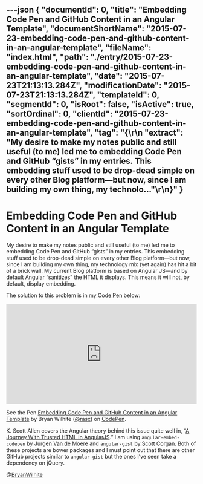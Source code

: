 ---json
{
  "documentId": 0,
  "title": "Embedding Code Pen and GitHub Content in an Angular Template",
  "documentShortName": "2015-07-23-embedding-code-pen-and-github-content-in-an-angular-template",
  "fileName": "index.html",
  "path": "./entry/2015-07-23-embedding-code-pen-and-github-content-in-an-angular-template",
  "date": "2015-07-23T21:13:13.284Z",
  "modificationDate": "2015-07-23T21:13:13.284Z",
  "templateId": 0,
  "segmentId": 0,
  "isRoot": false,
  "isActive": true,
  "sortOrdinal": 0,
  "clientId": "2015-07-23-embedding-code-pen-and-github-content-in-an-angular-template",
  "tag": "{\r\n  \"extract\": \"My desire to make my notes public and still useful (to me) led me to embedding Code Pen and GitHub “gists” in my entries. This embedding stuff used to be drop-dead simple on every other Blog platform—but now, since I am building my own thing, my technolo...\"\r\n}"
}
---

# Embedding Code Pen and GitHub Content in an Angular Template

My desire to make my notes public and still useful (to me) led me to embedding Code Pen and GitHub “gists” in my entries. This embedding stuff used to be drop-dead simple on every other Blog platform—but now, since I am building my own thing, my technology mix (yet again) has hit a bit of a brick wall. My current Blog platform is based on Angular JS—and by default Angular “sanitizes” the HTML it displays. This means it will not, by default, display embedding.

The solution to this problem is in [my Code Pen](http://codepen.io/rasx/pen/xGaXrN) below:

<!-- cSpell:disable -->

<iframe height="265" style="width: 100%;" scrolling="no" title="Embedding Code Pen and GitHub Content in an Angular Template" src="https://codepen.io/rasx/embed/xGaXrN?height=265&theme-id=0&default-tab=js,result" frameborder="no" allowtransparency="true" allowfullscreen="true">

See the Pen <a href='https://codepen.io/rasx/pen/xGaXrN'>Embedding Code Pen and GitHub Content in an Angular Template</a> by Bryan Wilhite
  (<a href='https://codepen.io/rasx'>@rasx</a>) on <a href='https://codepen.io'>CodePen</a>.

</iframe>

<!-- cSpell:enable -->

See the Pen [Embedding Code Pen and GitHub Content in an Angular Template](http://codepen.io/rasx/pen/xGaXrN/) by Bryan Wilhite ([@rasx](http://codepen.io/rasx)) on [CodePen](http://codepen.io).

K. Scott Allen covers the Angular theory behind this issue quite well in, “[A Journey With Trusted HTML in AngularJS](http://odetocode.com/blogs/scott/archive/2014/09/10/a-journey-with-trusted-html-in-angularjs.aspx).” I am using `angular-embed-codepen` [by Jurgen Van de Moere](https://github.com/jvandemo/angular-embed-codepen) and `angular-gist` [by Scott Corgan](https://github.com/scottcorgan/angular-gist). Both of these projects are bower packages and I must point out that there are other GitHub projects similar to `angular-gist` but the ones I’ve seen take a dependency on jQuery.

@[BryanWilhite](https://twitter.com/BryanWilhite)
